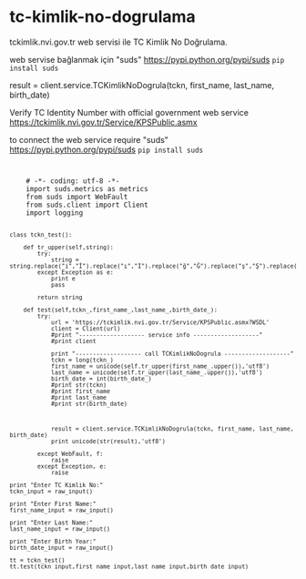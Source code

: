 # tc-kimlik-no-dogrulama
tckimlik.nvi.gov.tr web servisi ile TC Kimlik No Doğrulama.

web servise bağlanmak için 
"suds" 
<a href="https://pypi.python.org/pypi/suds">https://pypi.python.org/pypi/suds</a>
<code>pip install suds</code>

result = client.service.TCKimlikNoDogrula(tckn, first_name, last_name, birth_date)

Verify TC Identity Number with official government web service https://tckimlik.nvi.gov.tr/Service/KPSPublic.asmx

to connect the web service 
require "suds"
<a href="https://pypi.python.org/pypi/suds">https://pypi.python.org/pypi/suds</a>
<code>pip install suds</code>


<code>
<pre>
    # -*- coding: utf-8 -*- 
    import suds.metrics as metrics
    from suds import WebFault
    from suds.client import Client
    import logging

    class tckn_test():

        def tr_upper(self,string):
            try:
                string = string.replace("i","İ").replace("ı","I").replace("ğ","Ğ").replace("ş","Ş").replace("ö","Ö").replace("ç","Ç")
            except Exception as e:
                print e
                pass

            return string

        def test(self,tckn_,first_name_,last_name_,birth_date_):
            try:
                url = 'https://tckimlik.nvi.gov.tr/Service/KPSPublic.asmx?WSDL'
                client = Client(url)
                #print "------------------- service info -------------------"
                #print client

                print "------------------- call TCKimlikNoDogrula -------------------"
                tckn = long(tckn_)
                first_name = unicode(self.tr_upper(first_name_.upper()),'utf8')
                last_name = unicode(self.tr_upper(last_name_.upper()),'utf8')
                birth_date = int(birth_date_)
                #print str(tckn)
                #print first_name
                #print last_name
                #print str(birth_date)

                
                
                result = client.service.TCKimlikNoDogrula(tckn, first_name, last_name, birth_date)
                print unicode(str(result),'utf8')

            except WebFault, f:
                raise
            except Exception, e: 
                raise

    print "Enter TC Kimlik No:"
    tckn_input = raw_input()

    print "Enter First Name:"
    first_name_input = raw_input()

    print "Enter Last Name:"
    last_name_input = raw_input()

    print "Enter Birth Year:"
    birth_date_input = raw_input()

    tt = tckn_test()
    tt.test(tckn_input,first_name_input,last_name_input,birth_date_input)
</pre>
</code>
